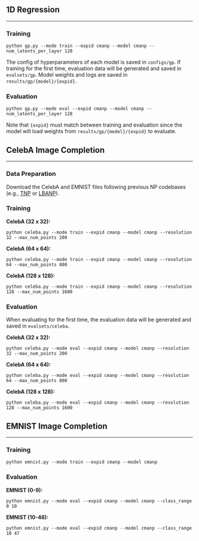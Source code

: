 ## 1D Regression

---
### Training
```
python gp.py --mode train --expid cmanp --model cmanp --num_latents_per_layer 128
```
The config of hyperparameters of each model is saved in `configs/gp`. If training for the first time, evaluation data will be generated and saved in `evalsets/gp`. Model weights and logs are saved in `results/gp/{model}/{expid}`.

### Evaluation
```
python gp.py --mode eval --expid cmanp --model cmanp --num_latents_per_layer 128
```
Note that `{expid}` must match between training and evaluation since the model will load weights from `results/gp/{model}/{expid}` to evaluate.

## CelebA Image Completion
---

### Data Preparation
Download the CelebA and EMNIST files following previous NP codebases (e.g., [TNP](https://github.com/tung-nd/TNP-pytorch) or [LBANP](https://github.com/BorealisAI/latent-bottlenecked-anp)).

### Training

**CelebA (32 x 32):**
```
python celeba.py --mode train --expid cmanp --model cmanp --resolution 32 --max_num_points 200
```

**CelebA (64 x 64):**
```
python celeba.py --mode train --expid cmanp --model cmanp --resolution 64 --max_num_points 800
```

**CelebA (128 x 128):**
```
python celeba.py --mode train --expid cmanp --model cmanp --resolution 128 --max_num_points 1600
```

### Evaluation

When evaluating for the first time, the evaluation data will be generated and saved in `evalsets/celeba`.

**CelebA (32 x 32):**
```
python celeba.py --mode eval --expid cmanp --model cmanp --resolution 32 --max_num_points 200
```

**CelebA (64 x 64):**
```
python celeba.py --mode eval --expid cmanp --model cmanp --resolution 64 --max_num_points 800
```

**CelebA (128 x 128):**
```
python celeba.py --mode eval --expid cmanp --model cmanp --resolution 128 --max_num_points 1600
```

## EMNIST Image Completion
---

### Training

```
python emnist.py --mode train --expid cmanp --model cmanp
```

### Evaluation

**EMNIST (0-9):**
```
python emnist.py --mode eval --expid cmanp --model cmanp --class_range 0 10
```

**EMNIST (10-46):**

```
python emnist.py --mode eval --expid cmanp --model cmanp --class_range 10 47
```

